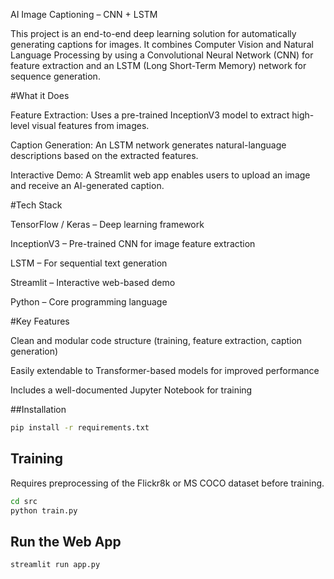 AI Image Captioning – CNN + LSTM

This project is an end-to-end deep learning solution for automatically generating captions for images. It combines Computer Vision and Natural Language Processing by using a Convolutional Neural Network (CNN) for feature extraction and an LSTM (Long Short-Term Memory) network for sequence generation.

#What it Does

Feature Extraction: Uses a pre-trained InceptionV3 model to extract high-level visual features from images.

Caption Generation: An LSTM network generates natural-language descriptions based on the extracted features.

Interactive Demo: A Streamlit web app enables users to upload an image and receive an AI-generated caption.

#Tech Stack

TensorFlow / Keras – Deep learning framework

InceptionV3 – Pre-trained CNN for image feature extraction

LSTM – For sequential text generation

Streamlit – Interactive web-based demo

Python – Core programming language

#Key Features

Clean and modular code structure (training, feature extraction, caption generation)

Easily extendable to Transformer-based models for improved performance

Includes a well-documented Jupyter Notebook for training


##Installation
```bash
pip install -r requirements.txt
```

## Training
Requires preprocessing of the Flickr8k or MS COCO dataset before training.

```bash
cd src
python train.py
```

## Run the Web App
```bash
streamlit run app.py
```


